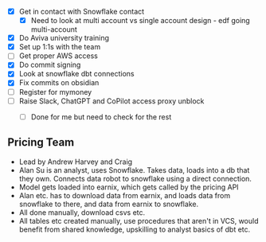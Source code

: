 - [x] Get in contact with Snowflake contact 
	- [x] Need to look at multi account vs single account design -  edf going multi-account
- [x] Do Aviva university training
- [x] Set up 1:1s with the team
- [ ] Get proper AWS access
- [x] Do commit signing
- [x] Look at snowflake dbt connections
- [x] Fix commits on obsidian
- [ ] Register for mymoney
- [ ] Raise Slack, ChatGPT and CoPilot access proxy unblock
	- [ ] Done for me but need to check for the rest


## Pricing Team
- Lead by Andrew Harvey and Craig
- Alan Su is an analyst, uses Snowflake. Takes data, loads into a db that they own. Connects data robot to snowflake using a direct connection.
- Model gets loaded into earnix, which gets called by the pricing API
- Alan etc. has to download data from earnix, and loads data from snowflake to there, and data from earnix to snowflake. 
- All done manually, download csvs etc. 
- All tables etc created manually, use procedures that aren't in VCS, would benefit from shared knowledge, upskilling to analyst basics of dbt etc. 



